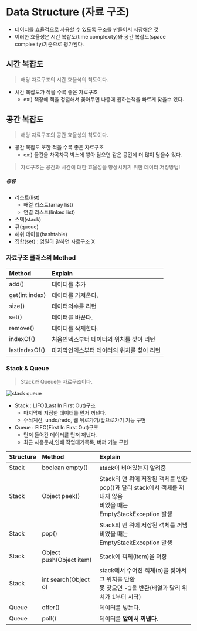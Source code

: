 # Data Structure (자료 구조)
- 데이터를 효율적으로 사용할 수 있도록 구조를 만들어서 저장해온 것
- 이러한 효율성은 시간 복잡도(time complexity)와 공간 복잡도(space complexity)기준으로 평가된다.

## 시간 복잡도
>해당 자료구조의 시간 효율석의 척도이다.
- 시간 복잡도가 작을 수록 좋은 자료구조 
    - ex:) 책장에 책을 정렬해서 꽂아두면 나중에 원하는책을 빠르게 찾을수 있다.
## 공간 복잡도 
>해당 자료구조의 공간 효율성의 척도이다.
- 공간 복잡도 또한 적을 수록 좋은 자료구조
    - ex:) 물건을 차곡차곡 박스에 쌓아 담으면 같은 공간에 더 많이 담을수 있다.

>자료구조는 공간과 시간에 대한 효율성을 향상시키기 위한 데이터 저장방법!
##### 종류
- 리스트(list) 
    - 배열 리스트(array list)
    - 연결 리스트(linked list)
- 스택(stack)
- 큐(queue)
- 해쉬 테이블(hashtable)
- 집합(set) : 엄밀히 말하면 자료구조 X

### 자료구조 클래스의 Method
|Method|Explain|
|:------|:-------|
|add()|데이터를 추가|
|get(int index)|데이터를 가져온다.|
|size()|데이터의수를 리턴|
|set()|데이터를 바꾼다.|
|remove()|데이터를 삭제한다.|
|indexOf()|처음인덱스부터 데이터의 위치를 찾아 리턴|
|lastIndexOf()|마지막인덱스부터 데이터의 위치를 찾아 리턴|

### Stack & Queue
>Stack과 Queue는 자료구조이다.

![stack queue](https://user-images.githubusercontent.com/60641307/77402275-c18cd680-6df1-11ea-882d-5cd8f01036bf.png)


- Stack : LIFO(Last In First Out)구조 
    - 마지막에 저장한 데이터를 먼저 꺼낸다.
    - 수식계산, undo/redo, 웹 뒤로가기/앞으로가기 기능 구현
- Queue : FIFO(First In First Out)구조
    - 먼저 들어간 데이터를 먼저 꺼낸다.
    - 최근 사용문서,인쇄 작업대기목록, 버퍼 기능 구현

|Structure|Method|Explain|
|:----|:-----|:-------|
|Stack|boolean empty()|stack이 비어있는지 알려줌|
|Stack|Object peek()|Stack의 맨 위에 저장된 객체를 반환<br>pop()과 달리 stack에서 객체를 꺼내지 않음<br>비었을 때는 EmptyStackException 발생|
|Stack|pop()|Stack의 맨 위에 저장된 객체를 꺼냄<br>비었을 때는 EmptyStackException 발생|
|Stack|Object push(Object item)|Stack에 객체(item)을 저장|
|Stack|int search(Object o)|stack에서 주어진 객체(o)를 찾아서 그 위치를 반환<br>못 찾으면 -1을 반환(배열과 달리 위치가 1부터 시작)|
|Queue|offer()|데이터를 넣는다.|
|Queue|poll()|데이터를 **앞에서 꺼낸다.**|